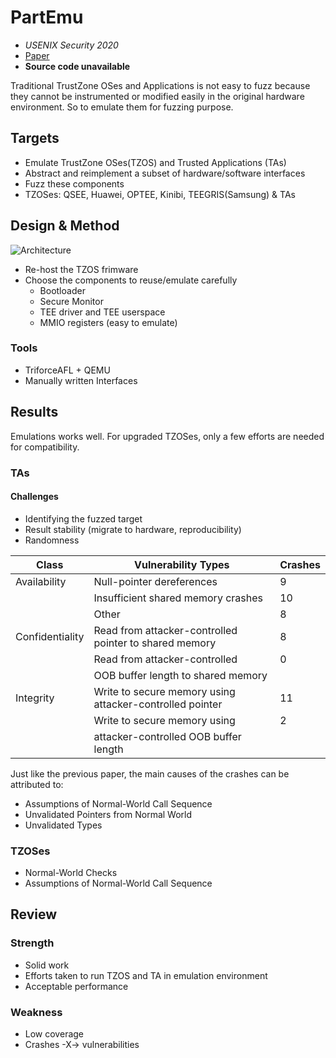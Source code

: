 # PartEmu

- *USENIX Security 2020*
- [Paper](https://www.usenix.org/conference/usenixsecurity20/presentation/harrison)
- **Source code unavailable**

Traditional TrustZone OSes and Applications is not easy to fuzz because they cannot be instrumented or modified easily in the original hardware environment. So to emulate them for fuzzing purpose.

## Targets

- Emulate TrustZone OSes(TZOS) and Trusted Applications (TAs) 
- Abstract and reimplement a subset of hardware/software interfaces
- Fuzz these components
- TZOSes: QSEE, Huawei, OPTEE, Kinibi, TEEGRIS(Samsung) & TAs

## Design & Method

![Architecture](https://ya0guang.com/assets/images/CCPapers/PARTEMU2.png)

- Re-host the TZOS frimware
- Choose the components to reuse/emulate carefully
  - Bootloader
  - Secure Monitor
  - TEE driver and TEE userspace
  - MMIO registers (easy to emulate)

### Tools

- TriforceAFL + QEMU
- Manually written Interfaces

## Results

Emulations works well. For upgraded TZOSes, only a few efforts are needed for compatibility.

### TAs

#### Challenges

- Identifying the fuzzed target
- Result stability (migrate to hardware, reproducibility)
- Randomness

| Class           | Vulnerability Types                                       | Crashes |
| --------------- | --------------------------------------------------------- | ------- |
| Availability    | Null-pointer  dereferences                                | 9       |
|                 | Insufficient shared memory crashes                        | 10      |
|                 | Other                                                     | 8       |
| Confidentiality | Read from attacker-controlled pointer  to shared memory   | 8       |
|                 | Read from attacker-controlled                             | 0       |
|                 | OOB buffer length to shared memory                        |
| Integrity       | Write to secure memory using  attacker-controlled pointer | 11      |
|                 | Write to secure memory using                              | 2       |
|                 | attacker-controlled OOB buffer length                     |         |

Just like the previous paper, the main causes of the crashes can be attributed to:
- Assumptions of Normal-World Call Sequence
- Unvalidated Pointers from Normal World
- Unvalidated Types

### TZOSes

- Normal-World Checks
- Assumptions of Normal-World Call Sequence

## Review

### Strength

- Solid work
- Efforts taken to run TZOS and TA in emulation environment
- Acceptable performance

### Weakness

- Low coverage
- Crashes -X-> vulnerabilities